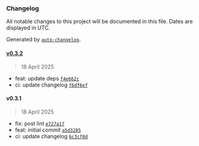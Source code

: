 ### Changelog

All notable changes to this project will be documented in this file. Dates are displayed in UTC.

Generated by [`auto-changelog`](https://github.com/CookPete/auto-changelog).

#### [v0.3.2](https://github.com/datr-tech/parcel-model-schemas-granul8/compare/v0.3.1...v0.3.2)

> 18 April 2025

- feat: update deps [`f4e662c`](https://github.com/datr-tech/parcel-model-schemas-granul8/commit/f4e662ced7d6dfcc9566efd79f5e8e468b7f3862)
- ci: update changelog [`f6df6ef`](https://github.com/datr-tech/parcel-model-schemas-granul8/commit/f6df6ef585c968a99e4588fb69a781dd585e11a4)

#### v0.3.1

> 18 April 2025

- fix: post lint [`e727a17`](https://github.com/datr-tech/parcel-model-schemas-granul8/commit/e727a177b743eb7de999f4e280c688a206a1778b)
- feat: initial commit [`a5d3285`](https://github.com/datr-tech/parcel-model-schemas-granul8/commit/a5d32855f3dfcf4eea47a620894d2312acb7d8b9)
- ci: update changelog [`6c3cf8d`](https://github.com/datr-tech/parcel-model-schemas-granul8/commit/6c3cf8da89bc5d0dd1cd8398e92390b6a92abbcb)
